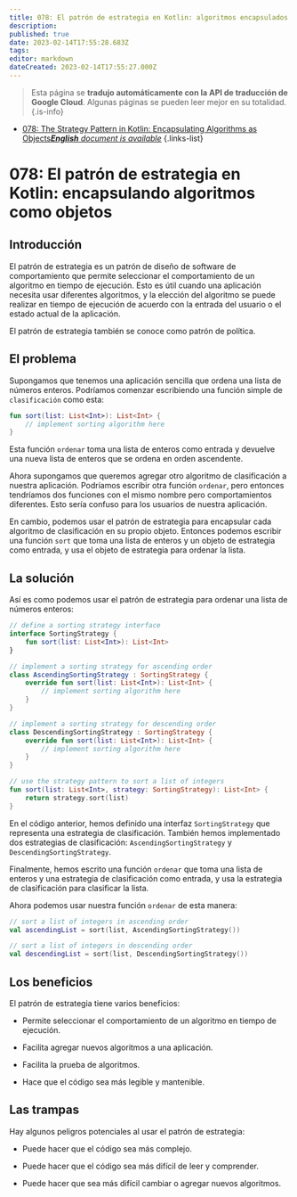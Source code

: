 ```yaml
---
title: 078: El patrón de estrategia en Kotlin: algoritmos encapsulados como objetos
description: 
published: true
date: 2023-02-14T17:55:28.683Z
tags: 
editor: markdown
dateCreated: 2023-02-14T17:55:27.000Z
---
```


> Esta página se **tradujo automáticamente con la API de traducción de Google Cloud**.
Algunas páginas se pueden leer mejor en su totalidad.{.is-info}



- [078: The Strategy Pattern in Kotlin: Encapsulating Algorithms as Objects***English** document is available*](/en/Knowledge-base/Kotlin/Learning/078-the-strategy-pattern-in-kotlin-encapsulating-algorithms-as-objects)
{.links-list}


# 078: El patrón de estrategia en Kotlin: encapsulando algoritmos como objetos

## Introducción

El patrón de estrategia es un patrón de diseño de software de comportamiento que permite seleccionar el comportamiento de un algoritmo en tiempo de ejecución. Esto es útil cuando una aplicación necesita usar diferentes algoritmos, y la elección del algoritmo se puede realizar en tiempo de ejecución de acuerdo con la entrada del usuario o el estado actual de la aplicación.

El patrón de estrategia también se conoce como patrón de política.

## El problema

Supongamos que tenemos una aplicación sencilla que ordena una lista de números enteros. Podríamos comenzar escribiendo una función simple de `clasificación` como esta:

```kotlin
fun sort(list: List<Int>): List<Int> {
    // implement sorting algorithm here
}
```

Esta función `ordenar` toma una lista de enteros como entrada y devuelve una nueva lista de enteros que se ordena en orden ascendente.

Ahora supongamos que queremos agregar otro algoritmo de clasificación a nuestra aplicación. Podríamos escribir otra función `ordenar`, pero entonces tendríamos dos funciones con el mismo nombre pero comportamientos diferentes. Esto sería confuso para los usuarios de nuestra aplicación.

En cambio, podemos usar el patrón de estrategia para encapsular cada algoritmo de clasificación en su propio objeto. Entonces podemos escribir una función `sort` que toma una lista de enteros y un objeto de estrategia como entrada, y usa el objeto de estrategia para ordenar la lista.

## La solución

Así es como podemos usar el patrón de estrategia para ordenar una lista de números enteros:

```kotlin
// define a sorting strategy interface
interface SortingStrategy {
    fun sort(list: List<Int>): List<Int>
}

// implement a sorting strategy for ascending order
class AscendingSortingStrategy : SortingStrategy {
    override fun sort(list: List<Int>): List<Int> {
        // implement sorting algorithm here
    }
}

// implement a sorting strategy for descending order
class DescendingSortingStrategy : SortingStrategy {
    override fun sort(list: List<Int>): List<Int> {
        // implement sorting algorithm here
    }
}

// use the strategy pattern to sort a list of integers
fun sort(list: List<Int>, strategy: SortingStrategy): List<Int> {
    return strategy.sort(list)
}
```

En el código anterior, hemos definido una interfaz `SortingStrategy` que representa una estrategia de clasificación. También hemos implementado dos estrategias de clasificación: `AscendingSortingStrategy` y `DescendingSortingStrategy`.

Finalmente, hemos escrito una función `ordenar` que toma una lista de enteros y una estrategia de clasificación como entrada, y usa la estrategia de clasificación para clasificar la lista.

Ahora podemos usar nuestra función `ordenar` de esta manera:

```kotlin
// sort a list of integers in ascending order
val ascendingList = sort(list, AscendingSortingStrategy())

// sort a list of integers in descending order
val descendingList = sort(list, DescendingSortingStrategy())
```

## Los beneficios

El patrón de estrategia tiene varios beneficios:

- Permite seleccionar el comportamiento de un algoritmo en tiempo de ejecución.

- Facilita agregar nuevos algoritmos a una aplicación.

- Facilita la prueba de algoritmos.

- Hace que el código sea más legible y mantenible.

## Las trampas

Hay algunos peligros potenciales al usar el patrón de estrategia:

- Puede hacer que el código sea más complejo.

- Puede hacer que el código sea más difícil de leer y comprender.

- Puede hacer que sea más difícil cambiar o agregar nuevos algoritmos.